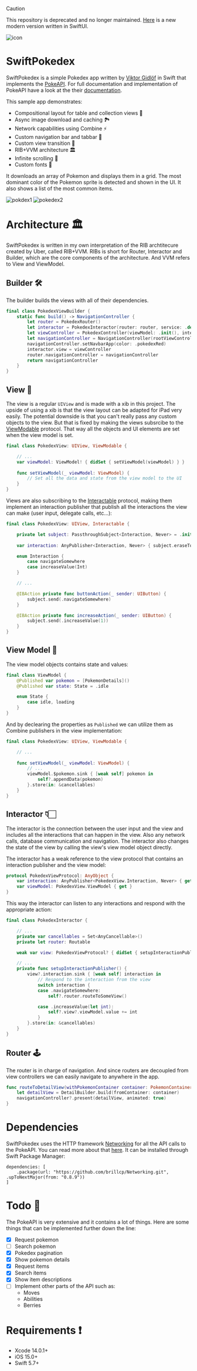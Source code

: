 
> [!CAUTION]
> This repository is deprecated and no longer maintained. [Here](https://github.com/brillcp/SwiftUIPokedex/) is a new modern version written in SwiftUI.

![icon](https://user-images.githubusercontent.com/15960525/117062071-47808e00-ad23-11eb-83df-95d8efadac58.png)

# SwiftPokedex 
SwiftPokedex is a simple Pokedex app written by [Viktor Gidlöf](https://viktorgidlof.com) in Swift that implements the [PokeAPI](https://pokeapi.co). For full documentation and implementation of PokeAPI have a look at the their [documentation](https://pokeapi.co/docs/v2). 

This sample app demonstrates:
+ Compositional layout for table and collection views 💾
+ Async image download and caching 🏞
+ Network capabilities using Combine ⚡️
+ Custom navigation bar and tabbar 🧭
+ Custom view transition 📲
+ RIB+VVM architecture 🏛
+ Infinite scrolling 📜
+ Custom fonts 📖

It downloads an array of Pokemon and displays them in a grid. The most dominant color of the Pokemon sprite is detected and shown in the UI. It also shows a list of the most common items.

![pokdex1](https://user-images.githubusercontent.com/15960525/117063244-d3df8080-ad24-11eb-9293-83f8ba1a991a.png)
![pokedex2](https://user-images.githubusercontent.com/15960525/117063248-d4781700-ad24-11eb-8559-dcc9ebbd0ec7.png)

# Architecture 🏛
SwiftPokedex is written in my own interpretation of the RIB archtitecure created by Uber, called RIB+VVM. RIBs is short for Router, Interactor and Builder, which are the core components of the architecture. And VVM refers to View and ViewModel.

## Builder 🛠
The builder builds the views with all of their dependencies.
```swift
final class PokedexViewBuilder {
    static func build() -> NavigationController {
        let router = PokedexRouter()
        let interactor = PokedexInteractor(router: router, service: .default)
        let viewController = PokedexController(viewModel: .init(), interactor: interactor)
        let navigationController = NavigationController(rootViewController: viewController)
        navigationController.setNavbarApp(color: .pokedexRed)
        interactor.view = viewController
        router.navigationController = navigationController
        return navigationController
    }
}
```

## View 📱
The view is a regular `UIView` and is made with a xib in this project. The upside of using a xib is that the view layout can be adapted for iPad very easily. The potential downside is that you can't really pass any custom objects to the view. But that is fixed by making the views subsrcibe to the [ViewModable](SwiftPokedex/Miscellaneous/Protocols/ViewModable.swift) protocol. That way all the objects and UI elements are set when the view model is set.
```swift
final class PokedexView: UIView, ViewModable {

    // ...
    var viewModel: ViewModel! { didSet { setViewModel(viewModel) } }
 
    func setViewModel(_ viewModel: ViewModel) {
        // Set all the data and state from the view model to the UI
    }
}
```

Views are also subscribing to the [Interactable](SwiftPokedex/Miscellaneous/Protocols/Interactable.swift) protocol, making them implement an interaction publisher that publish all the interactions the view can make (user input, delegate calls, etc…):
```swift
final class PokedexView: UIView, Interactable {

    private let subject: PassthroughSubject<Interaction, Never> = .init()
 
    var interaction: AnyPublisher<Interaction, Never> { subject.eraseToAnyPublisher() }

    enum Interaction {
        case navigateSomewhere
        case increaseValue(Int)
    }

    // ...

    @IBAction private func buttonAction(_ sender: UIButton) {
        subject.send(.navigateSomewhere)
    }

    @IBAction private func increaseAction(_ sender: UIButton) {
        subject.send(.increaseValue(1))
    }
}
```

## View Model 🧾
The view model objects contains state and values:
```swift
final class ViewModel {
    @Published var pokemon = [PokemonDetails]()
    @Published var state: State = .idle

    enum State {
        case idle, loading
    }
}
```

And by declearing the properties as `Published` we can utilize them as Combine publishers in the view implementation:
```swift
final class PokedexView: UIView, ViewModable {

    // ...
 
    func setViewModel(_ viewModel: ViewModel) {
        // ...
        viewModel.$pokemon.sink { [weak self] pokemon in
            self?.appendData(pokemon)
        }.store(in: &cancellables)
    }
}
```

## Interactor 👇🏻
The interactor is the connection between the user input and the view and includes all the interactions that can happen in the view. Also any network calls, database communication and navigation. The interactor also changes the state of the view by calling the view's view model object directly.

The interactor has a weak reference to the view protocol that contains an interaction publisher and the view model:
```swift
protocol PokedexViewProtocol: AnyObject {
    var interaction: AnyPublisher<PokedexView.Interaction, Never> { get }
    var viewModel: PokedexView.ViewModel { get }
}
```

This way the interactor can listen to any interactions and respond with the appropriate action:
```swift
final class PokedexInteractor {

    // ...
    private var cancellables = Set<AnyCancellable>()
    private let router: Routable

    weak var view: PokedexViewProtocol? { didSet { setupInteractionPublisher() } }

    // ...
    private func setupInteractionPublisher() {
        view?.interaction.sink { [weak self] interaction in
            // Respond to the interaction from the view
            switch interaction {
            case .navigateSomewhere:
                self?.router.routeToSomeView()

            case .increaseValue(let int):
                self?.view?.viewModel.value += int
            }
        }.store(in: &cancellables)
    }
}
```

## Router 🕹
The router is in charge of navigation. And since routers are decoupled from view controllers we can easily navigate to anywhere in the app.
```swift
func routeToDetailView(withPokemonContainer container: PokemonContainer) {
    let detailView = DetailBuilder.build(fromContainer: container)
    navigationController?.present(detailView, animated: true)
}
```

# Dependencies 
SwiftPokedex uses the HTTP framework [Networking](https://github.com/brillcp/Networking) for all the API calls to the PokeAPI. You can read more about that [here](https://github.com/brillcp/Networking#readme). It can be installed through Swift Package Manager:
```
dependencies: [
    .package(url: "https://github.com/brillcp/Networking.git", .upToNextMajor(from: "0.8.9"))
]
```

# Todo 📝
The PokeAPI is very extensive and it contains a lot of things. Here are some things that can be implemented further down the line:
- [x] Request pokemon
- [ ] Search pokemon
- [x] Pokedex pagination
- [x] Show pokemon details
- [x] Request items
- [x] Search items 
- [x] Show item descriptions
- [ ] Implement other parts of the API such as:
    - Moves
    - Abilities
    - Berries

# Requirements ❗️
+ Xcode 14.0.1+
+ iOS 15.0+
+ Swift 5.7+
